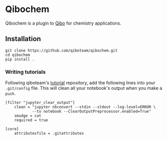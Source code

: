 # Qibochem

Qibochem is a plugin to [Qibo](https://github.com/qiboteam/qibo) for chemistry applications.


## Installation

```
git clone https://github.com/qiboteam/qibochem.git
cd qibochem
pip install .
```

### Writing tutorials

Following qiboteam's [tutorial](https://github.com/qiboteam/tutorials) repository, add the following lines into your `.git/config` file.
This will clean all your notebook's output when you make a `push`.

```
[filter "jupyter_clear_output"]
    clean = "jupyter nbconvert --stdin --stdout --log-level=ERROR \
            --to notebook --ClearOutputPreprocessor.enabled=True"
    smudge = cat
    required = true

[core]
    attributesfile = .gitattributes
```

